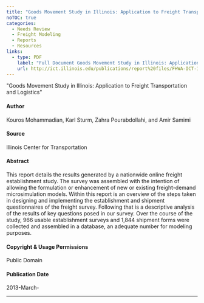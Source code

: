 ```yaml
---
title: "Goods Movement Study in Illinois: Application to Freight Transportation and Logistics"
noTOC: true
categories:
  - Needs Review
  - Freight Modeling
  - Reports
  - Resources
links:
  - type: PDF
    label: "Full Document Goods Movement Study in Illinois: Application to Freight Transportation and Logistics"
    url: http://ict.illinois.edu/publications/report%20files/FHWA-ICT-13-010.pdf
---
```


"Goods Movement Study in Illinois: Application to Freight Transportation and Logistics"

#### Author

Kouros Mohammadian, Karl Sturm, Zahra Pourabdollahi, and Amir Samimi

#### Source

Illinois Center for Transportation

#### Abstract

This report details the results generated by a nationwide online freight establishment study.
The survey was assembled with the intention of allowing the formulation or enhancement of new or existing
freight-demand microsimulation models. Within this report is an overview of the steps taken in designing and
implementing the establishment and shipment questionnaires of the freight survey. Following that is a
descriptive analysis of the results of key questions posed in our survey. Over the course of the study, 966 usable
establishment surveys and 1,844 shipment forms were collected and assembled in a database, an adequate
number for modeling purposes.

#### Copyright & Usage Permissions

Public Domain

#### Publication Date

2013-March-

------------------------------------------------------------------------



